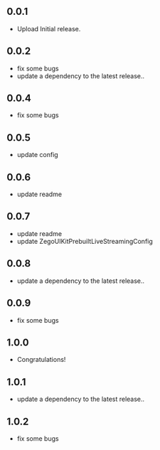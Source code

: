 ## 0.0.1

* Upload Initial release.

## 0.0.2 

* fix some bugs
* update a dependency to the latest release..

## 0.0.4

* fix some bugs

## 0.0.5

* update config

## 0.0.6

* update readme

## 0.0.7

* update readme
* update ZegoUIKitPrebuiltLiveStreamingConfig

## 0.0.8

* update a dependency to the latest release..

## 0.0.9

* fix some bugs

## 1.0.0

* Congratulations!

## 1.0.1

* update a dependency to the latest release..

## 1.0.2

* fix some bugs